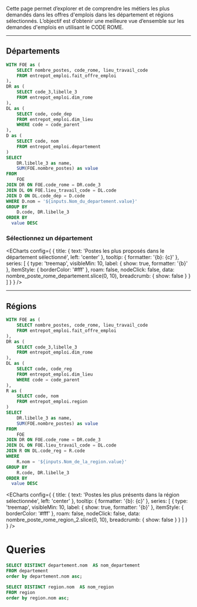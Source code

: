 Cette page permet d’explorer et de comprendre les métiers les plus demandés dans les offres d'emplois dans les département et régions sélectionnés. L’objectif est d’obtenir une meilleure vue d’ensemble sur les demandes d'emplois en utilisant le CODE ROME.

---


## Départements



```sql nombre_poste_rome_departement
WITH FOE as (
    SELECT nombre_postes, code_rome, lieu_travail_code
    FROM entrepot_emploi.fait_offre_emploi
),
DR as (
    SELECT code_3,libelle_3
    FROM entrepot_emploi.dim_rome
),
DL as (
    SELECT code, code_dep
    FROM entrepot_emploi.dim_lieu 
    WHERE code = code_parent
),
D as (
    SELECT code, nom
    FROM entrepot_emploi.departement
)
SELECT
    DR.libelle_3 as name,
    SUM(FOE.nombre_postes) as value
FROM
    FOE
JOIN DR ON FOE.code_rome = DR.code_3
JOIN DL ON FOE.lieu_travail_code = DL.code
JOIN D ON DL.code_dep = D.code
WHERE D.nom = '${inputs.Nom_du_departement.value}'
GROUP BY
    D.code, DR.libelle_3
ORDER BY
  value DESC
```

### Sélectionnez un département 

<Dropdown
    name=Nom_du_departement
    data={nom_departement}
    value=nom_departement
/>

<ECharts config={
    {
      title: {
        text: 'Postes les plus proposés dans le département sélectionné',
        left: 'center'
      },
        tooltip: {
            formatter: '{b}: {c}'
        },
      series: [
        {
          type: 'treemap',
          visibleMin: 10,
          label: {
            show: true,
            formatter: '{b}'
          },
          itemStyle: {
            borderColor: '#fff'
          },
          roam: false,
          nodeClick: false,
          data: nombre_poste_rome_departement.slice(0, 10),
          breadcrumb: {
            show: false
          }
        }
      ]
      }
    }
/>

---

## Régions


```sql nombre_poste_rome_region_2
WITH FOE as (
    SELECT nombre_postes, code_rome, lieu_travail_code
    FROM entrepot_emploi.fait_offre_emploi
),
DR as (
    SELECT code_3,libelle_3
    FROM entrepot_emploi.dim_rome
),
DL as (
    SELECT code, code_reg
    FROM entrepot_emploi.dim_lieu 
    WHERE code = code_parent
),
R as (
    SELECT code, nom
    FROM entrepot_emploi.region
)
SELECT
    DR.libelle_3 as name,
    SUM(FOE.nombre_postes) as value
FROM
    FOE
JOIN DR ON FOE.code_rome = DR.code_3
JOIN DL ON FOE.lieu_travail_code = DL.code
JOIN R ON DL.code_reg = R.code
WHERE 
    R.nom = '${inputs.Nom_de_la_region.value}'
GROUP BY
    R.code, DR.libelle_3
ORDER BY
  value DESC
```

<Dropdown
    name=Nom_de_la_region
    data={nom_region}
    value=nom_region
/>

<ECharts config={
    {
      title: {
        text: 'Postes les plus présents dans la région sélectionnée',
        left: 'center'
      },
        tooltip: {
            formatter: '{b}: {c}'
        },
      series: [
        {
          type: 'treemap',
          visibleMin: 10,
          label: {
            show: true,
            formatter: '{b}'
          },
          itemStyle: {
            borderColor: '#fff'
          },
          roam: false,
          nodeClick: false,
          data: nombre_poste_rome_region_2.slice(0, 10),
          breadcrumb: {
            show: false
          }
        }
      ]
      }
    }
/>

# Queries 

```sql nom_departement
SELECT DISTINCT departement.nom  AS nom_departement
FROM departement
order by departement.nom asc;
```


```sql nom_region
SELECT DISTINCT region.nom  AS nom_region
FROM region
order by region.nom asc;
```

